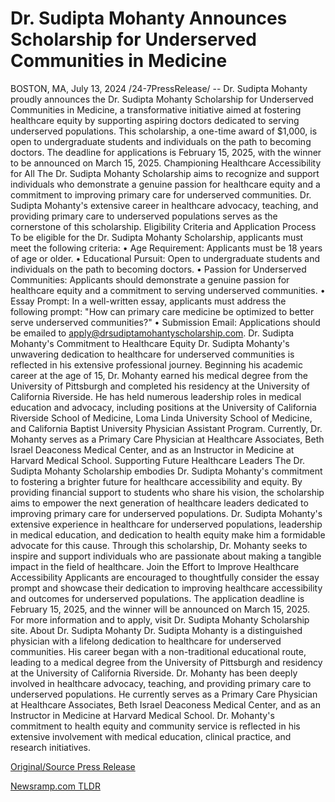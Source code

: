 # Dr. Sudipta Mohanty Announces Scholarship for Underserved Communities in Medicine

BOSTON, MA, July 13, 2024 /24-7PressRelease/ -- Dr. Sudipta Mohanty proudly announces the Dr. Sudipta Mohanty Scholarship for Underserved Communities in Medicine, a transformative initiative aimed at fostering healthcare equity by supporting aspiring doctors dedicated to serving underserved populations. This scholarship, a one-time award of $1,000, is open to undergraduate students and individuals on the path to becoming doctors. The deadline for applications is February 15, 2025, with the winner to be announced on March 15, 2025.  Championing Healthcare Accessibility for All The Dr. Sudipta Mohanty Scholarship aims to recognize and support individuals who demonstrate a genuine passion for healthcare equity and a commitment to improving primary care for underserved communities. Dr. Sudipta Mohanty's extensive career in healthcare advocacy, teaching, and providing primary care to underserved populations serves as the cornerstone of this scholarship.  Eligibility Criteria and Application Process To be eligible for the Dr. Sudipta Mohanty Scholarship, applicants must meet the following criteria: •	Age Requirement: Applicants must be 18 years of age or older. •	Educational Pursuit: Open to undergraduate students and individuals on the path to becoming doctors. •	Passion for Underserved Communities: Applicants should demonstrate a genuine passion for healthcare equity and a commitment to serving underserved communities. •	Essay Prompt: In a well-written essay, applicants must address the following prompt: "How can primary care medicine be optimized to better serve underserved communities?" •	Submission Email: Applications should be emailed to apply@drsudiptamohantyscholarship.com.  Dr. Sudipta Mohanty's Commitment to Healthcare Equity Dr. Sudipta Mohanty's unwavering dedication to healthcare for underserved communities is reflected in his extensive professional journey. Beginning his academic career at the age of 15, Dr. Mohanty earned his medical degree from the University of Pittsburgh and completed his residency at the University of California Riverside. He has held numerous leadership roles in medical education and advocacy, including positions at the University of California Riverside School of Medicine, Loma Linda University School of Medicine, and California Baptist University Physician Assistant Program. Currently, Dr. Mohanty serves as a Primary Care Physician at Healthcare Associates, Beth Israel Deaconess Medical Center, and as an Instructor in Medicine at Harvard Medical School.  Supporting Future Healthcare Leaders The Dr. Sudipta Mohanty Scholarship embodies Dr. Sudipta Mohanty's commitment to fostering a brighter future for healthcare accessibility and equity. By providing financial support to students who share his vision, the scholarship aims to empower the next generation of healthcare leaders dedicated to improving primary care for underserved populations.  Dr. Sudipta Mohanty's extensive experience in healthcare for underserved populations, leadership in medical education, and dedication to health equity make him a formidable advocate for this cause. Through this scholarship, Dr. Mohanty seeks to inspire and support individuals who are passionate about making a tangible impact in the field of healthcare.  Join the Effort to Improve Healthcare Accessibility Applicants are encouraged to thoughtfully consider the essay prompt and showcase their dedication to improving healthcare accessibility and outcomes for underserved populations. The application deadline is February 15, 2025, and the winner will be announced on March 15, 2025. For more information and to apply, visit Dr. Sudipta Mohanty Scholarship site.  About Dr. Sudipta Mohanty Dr. Sudipta Mohanty is a distinguished physician with a lifelong dedication to healthcare for underserved communities. His career began with a non-traditional educational route, leading to a medical degree from the University of Pittsburgh and residency at the University of California Riverside. Dr. Mohanty has been deeply involved in healthcare advocacy, teaching, and providing primary care to underserved populations. He currently serves as a Primary Care Physician at Healthcare Associates, Beth Israel Deaconess Medical Center, and as an Instructor in Medicine at Harvard Medical School. Dr. Mohanty's commitment to health equity and community service is reflected in his extensive involvement with medical education, clinical practice, and research initiatives. 

[Original/Source Press Release](https://www.24-7pressrelease.com/press-release/512465/dr-sudipta-mohanty-announces-scholarship-for-underserved-communities-in-medicine) 

[Newsramp.com TLDR](https://newsramp.com/None) 